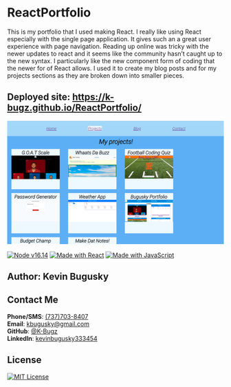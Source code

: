 # ReactPortfolio
This is my portfolio that I used making React. I really like using React especially with the single page application. It gives such an a great user experience with page navigation. Reading up online was tricky with the newer updates to react and it seems like the community hasn’t caught up to the new syntax. I particularly like the new component form of coding that the newer for of React allows. I used it to create my blog posts and for my projects sections as they are broken down into smaller pieces. 

## Deployed site: https://k-bugz.github.io/ReactPortfolio/
![picture of deployed site](./public/images/ReactPortfolio.png)

[![Node v16.14 ](https://img.shields.io/badge/Node%20v16.14-339933?labelColor=ffffff&style=plastic&logo=node.js&logoColor=339933 'Node.JS')](https://nodejs.org/)
[![Made with React](https://img.shields.io/badge/React-17-blue?logo=react&logoColor=white)](https://reactjs.org "Go to React homepage")
[![Made with JavaScript](https://img.shields.io/badge/Made_with-JavaScript-blue?logo=javascript&logoColor=white)](https://www.javascript.com/ "Go to JavaScript homepage")

## Author: Kevin Bugusky

## Contact Me
**Phone/SMS**: [(737)703-8407](tel:+17377038407/) <br>
**Email**: [kbugusky@gmail.com](mailto:kbugusky@gmail.com) <br>
**GitHub**: [@K-Bugz](https://www.github.com/K-Bugz) <br>
**LinkedIn**: [kevinbugusky333454](www.linkedin.com/in/kevinbugusky333454)

## License
[![MIT License](https://img.shields.io/badge/license-MIT-green?style=plastic)](./LICENSE)
